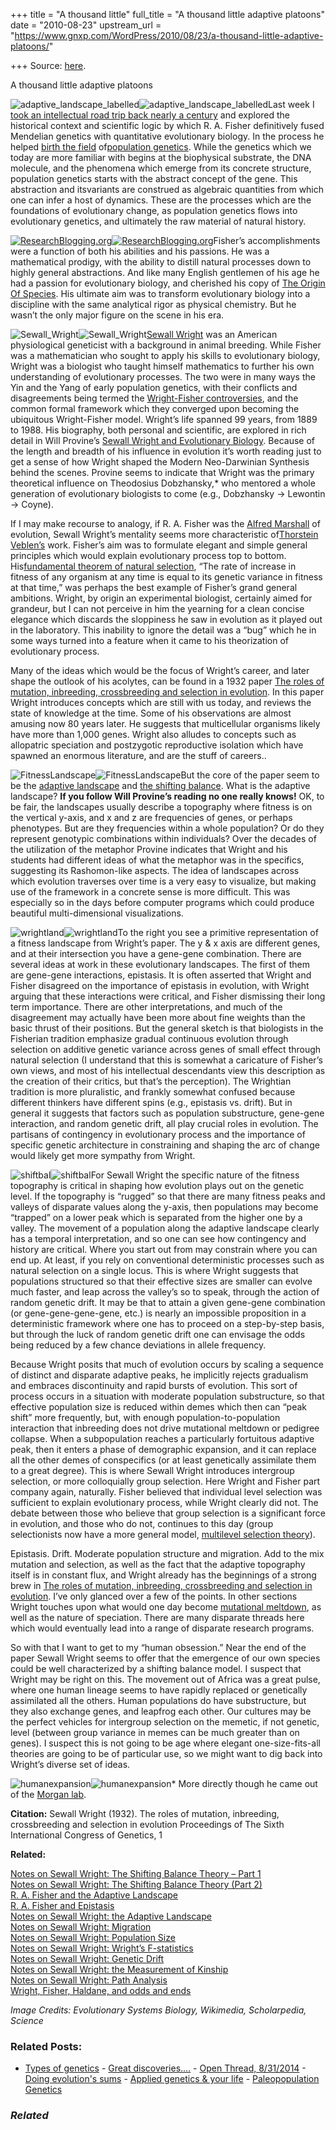 +++
title = "A thousand little"
full_title = "A thousand little adaptive platoons"
date = "2010-08-23"
upstream_url = "https://www.gnxp.com/WordPress/2010/08/23/a-thousand-little-adaptive-platoons/"

+++
Source: [here](https://www.gnxp.com/WordPress/2010/08/23/a-thousand-little-adaptive-platoons/).

A thousand little adaptive platoons

![adaptive_landscape_labelled](https://i0.wp.com/blogs.discovermagazine.com/gnxp/files/2010/08/adaptive_landscape_labelled.jpg?resize=587%2C403)![adaptive_landscape_labelled](https://i0.wp.com/blogs.discovermagazine.com/gnxp/files/2010/08/adaptive_landscape_labelled.jpg?resize=587%2C403)Last week I [took an intellectual road trip back nearly a century](http://blogs.discovermagazine.com/gnxp/2010/08/genetics-is-one-mendelism-and-quantitative-traits/) and explored the historical context and scientific logic by which R. A. Fisher definitively fused Mendelian genetics with quantitative evolutionary biology. In the process he helped [birth the field](https://www.amazon.com/exec/obidos/ASIN/0226684644/geneexpressio-20/) of[population genetics](https://en.wikipedia.org/wiki/Population_genetics). While the genetics which we today are more familiar with begins at the biophysical substrate, the DNA molecule, and the phenomena which emerge from its concrete structure, population genetics starts with the abstract concept of the gene. This abstraction and itsvariants are construed as algebraic quantities from which one can infer a host of dynamics. These are the processes which are the foundations of evolutionary change, as population genetics flows into evolutionary genetics, and ultimately the raw material of natural history.

[![ResearchBlogging.org](https://i0.wp.com/www.researchblogging.org/public/citation_icons/rb2_large_gray.png?w=640)![ResearchBlogging.org](https://i0.wp.com/www.researchblogging.org/public/citation_icons/rb2_large_gray.png?w=640)](http://www.researchblogging.org)Fisher’s accomplishments were a function of both his abilities and his passions. He was a mathematical prodigy, with the ability to distill natural processes down to highly general abstractions. And like many English gentlemen of his age he had a passion for evolutionary biology, and cherished his copy of [The Origin Of Species](https://www.amazon.com/exec/obidos/ASIN/0451529065/geneexpressio-20/). His ultimate aim was to transform evolutionary biology into a discipline with the same analytical rigor as physical chemistry. But he wasn’t the only major figure on the scene in his era.

![Sewall_Wright](https://i0.wp.com/blogs.discovermagazine.com/gnxp/files/2010/08/Sewall_Wright.jpg?resize=184%2C225)![Sewall_Wright](https://i0.wp.com/blogs.discovermagazine.com/gnxp/files/2010/08/Sewall_Wright.jpg?resize=184%2C225)[Sewall Wright](https://en.wikipedia.org/wiki/Sewall_Wright) was an American physiological geneticist with a background in animal breeding. While Fisher was a mathematician who sought to apply his skills to evolutionary biology, Wright was a biologist who taught himself mathematics to further his own understanding of evolutionary processes. The two were in many ways the Yin and the Yang of early population genetics, with their conflicts and disagreements being termed the [Wright-Fisher controversies](http://drrob.typepad.com/hpb_etc/2006/07/whatever_happen.html), and the common formal framework which they converged upon becoming the ubiquitous Wright-Fisher model. Wright’s life spanned 99 years, from 1889 to 1988. His biography, both personal and scientific, are explored in rich detail in Will Provine’s [Sewall Wright and Evolutionary Biology](https://www.amazon.com/exec/obidos/ASIN/0226684733/geneexpressio-20/). Because of the length and breadth of his influence in evolution it’s worth reading just to get a sense of how Wright shaped the Modern Neo-Darwinian Synthesis behind the scenes. Provine seems to indicate that Wright was the primary theoretical influence on Theodosius Dobzhansky,\* who mentored a whole generation of evolutionary biologists to come (e.g., Dobzhansky → Lewontin → Coyne).

If I may make recourse to analogy, if R. A. Fisher was the [Alfred Marshall](https://en.wikipedia.org/wiki/Alfred_Marshall) of evolution, Sewall Wright’s mentality seems more characteristic of[Thorstein Veblen’s](https://en.wikipedia.org/wiki/Thorstein_Veblen) work. Fisher’s aim was to formulate elegant and simple general principles which would explain evolutionary process top to bottom. His[fundamental theorem of natural selection](https://en.wikipedia.org/wiki/Fisher's_fundamental_theorem_of_natural_selection), “The rate of increase in fitness of any organism at any time is equal to its genetic variance in fitness at that time,” was perhaps the best example of Fisher’s grand general ambitions. Wright, by origin an experimental biologist, certainly aimed for grandeur, but I can not perceive in him the yearning for a clean concise elegance which discards the sloppiness he saw in evolution as it played out in the laboratory. This inability to ignore the detail was a “bug” which he in some ways turned into a feature when it came to his theorization of evolutionary process.

Many of the ideas which would be the focus of Wright’s career, and later shape the outlook of his acolytes, can be found in a 1932 paper [The roles of mutation, inbreeding, crossbreeding and selection in evolution](http://www.blackwellpublishing.com/ridley/classictexts/wright.asp). In this paper Wright introduces concepts which are still with us today, and reviews the state of knowledge at the time. Some of his observations are almost amusing now 80 years later. He suggests that multicellular organisms likely have more than 1,000 genes. Wright also alludes to concepts such as allopatric speciation and postzygotic reproductive isolation which have spawned an enormous literature, and are the stuff of careers..

![FitnessLandscape](https://i0.wp.com/blogs.discovermagazine.com/gnxp/files/2010/08/FitnessLandscape.jpg?resize=300%2C225)![FitnessLandscape](https://i0.wp.com/blogs.discovermagazine.com/gnxp/files/2010/08/FitnessLandscape.jpg?resize=300%2C225)But the core of the paper seem to be the [adaptive landscape](https://en.wikipedia.org/wiki/Fitness_landscape) and [the shifting balance](https://en.wikipedia.org/wiki/Shifting_balance_theory). What is the adaptive landscape? **If you follow Will Provine’s reading no one really knows!** OK, to be fair, the landscapes usually describe a topography where fitness is on the vertical y-axis, and x and z are frequencies of genes, or perhaps phenotypes. But are they frequencies within a whole population? Or do they represent genotypic combinations within individuals? Over the decades of the utilization of the metaphor Provine indicates that Wright and his students had different ideas of what the metaphor was in the specifics, suggesting its Rashomon-like aspects. The idea of landscapes across which evolution traverses over time is a very easy to visualize, but making use of the framework in a concrete sense is more difficult. This was especially so in the days before computer programs which could produce beautiful multi-dimensional visualizations.

![wrightland](https://i0.wp.com/blogs.discovermagazine.com/gnxp/files/2010/08/wrightland-300x247.png?resize=300%2C247)![wrightland](https://i0.wp.com/blogs.discovermagazine.com/gnxp/files/2010/08/wrightland-300x247.png?resize=300%2C247)To the right you see a primitive representation of a fitness landscape from Wright’s paper. The y & x axis are different genes, and at their intersection you have a gene-gene combination. There are several ideas at work in these evolutionary landscapes. The first of them are gene-gene interactions, epistasis. It is often asserted that Wright and Fisher disagreed on the importance of epistasis in evolution, with Wright arguing that these interactions were critical, and Fisher dismissing their long term importance. There are other interpretations, and much of the disagreement may actually have been more about fine weights than the basic thrust of their positions. But the general sketch is that biologists in the Fisherian tradition emphasize gradual continuous evolution through selection on additive genetic variance across genes of small effect through natural selection (I understand that this is somewhat a caricature of Fisher’s own views, and most of his intellectual descendants view this description as the creation of their critics, but that’s the perception). The Wrightian tradition is more pluralistic, and frankly somewhat confused because different thinkers have different spins (e.g., epistasis vs. drift). But in general it suggests that factors such as population substructure, gene-gene interaction, and random genetic drift, all play crucial roles in evolution. The partisans of contingency in evolutionary process and the importance of specific genetic architecture in constraining and shaping the arc of change would likely get more sympathy from Wright.

![shiftbal](https://i0.wp.com/blogs.discovermagazine.com/gnxp/files/2010/08/shiftbal.jpg?resize=350%2C264)![shiftbal](https://i0.wp.com/blogs.discovermagazine.com/gnxp/files/2010/08/shiftbal.jpg?resize=350%2C264)For Sewall Wright the specific nature of the fitness topography is critical in shaping how evolution plays out on the genetic level. If the topography is “rugged” so that there are many fitness peaks and valleys of disparate values along the y-axis, then populations may become “trapped” on a lower peak which is separated from the higher one by a valley. The movement of a population along the adaptive landscape clearly has a temporal interpretation, and so one can see how contingency and history are critical. Where you start out from may constrain where you can end up. At least, if you rely on conventional deterministic processes such as natural selection on a single locus. This is where Wright suggests that populations structured so that their effective sizes are smaller can evolve much faster, and leap across the valley’s so to speak, through the action of random genetic drift. It may be that to attain a given gene-gene combination (or gene-gene-gene-gene, etc.) is nearly an impossible proposition in a deterministic framework where one has to proceed on a step-by-step basis, but through the luck of random genetic drift one can envisage the odds being reduced by a few chance deviations in allele frequency.

Because Wright posits that much of evolution occurs by scaling a sequence of distinct and disparate adaptive peaks, he implicitly rejects gradualism and embraces discontinuity and rapid bursts of evolution. This sort of process occurs in a situation with moderate population substructure, so that effective population size is reduced within demes which then can “peak shift” more frequently, but, with enough population-to-population interaction that inbreeding does not drive mutational meltdown or pedigree collapse. When a subpopulation reaches a particularly fortuitous adaptive peak, then it enters a phase of demographic expansion, and it can replace all the other demes of conspecifics (or at least genetically assimilate them to a great degree). This is where Sewall Wright introduces intergroup selection, or more colloquially group selection. Here Wright and Fisher part company again, naturally. Fisher believed that individual level selection was sufficient to explain evolutionary process, while Wright clearly did not. The debate between those who believe that group selection is a significant force in evolution, and those who do not, continues to this day (group selectionists now have a more general model, [multilevel selection theory](https://en.wikipedia.org/wiki/Group_selection#Multilevel_selection_theory)).

Epistasis. Drift. Moderate population structure and migration. Add to the mix mutation and selection, as well as the fact that the adaptive topography itself is in constant flux, and Wright already has the beginnings of a strong brew in [The roles of mutation, inbreeding, crossbreeding and selection in evolution](http://www.blackwellpublishing.com/ridley/classictexts/wright.asp). I’ve only glanced over a few of the points. In other sections Wright touches upon what would one day become [mutational meltdown](https://en.wikipedia.org/wiki/Mutational_meltdown), as well as the nature of speciation. There are many disparate threads here which would eventually lead into a range of disparate research programs.

So with that I want to get to my “human obsession.” Near the end of the paper Sewall Wright seems to offer that the emergence of our own species could be well characterized by a shifting balance model. I suspect that Wright may be right on this. The movement out of Africa was a great pulse, where one human lineage seems to have rapidly replaced or genetically assimilated all the others. Human populations do have substructure, but they also exchange genes, and leapfrog each other. Our cultures may be the perfect vehicles for intergroup selection on the memetic, if not genetic, level (between group variance in memes can be much greater than on genes). I suspect this is not going to be age where elegant one-size-fits-all theories are going to be of particular use, so we might want to dig back into Wright’s diverse set of ideas.

![humanexpansion](https://i0.wp.com/blogs.discovermagazine.com/gnxp/files/2010/08/humanexpansion.png?resize=600%2C415)![humanexpansion](https://i0.wp.com/blogs.discovermagazine.com/gnxp/files/2010/08/humanexpansion.png?resize=600%2C415)\* More directly though he came out of the [Morgan lab](https://en.wikipedia.org/wiki/Thomas_Hunt_Morgan).

**Citation:** Sewall Wright (1932). The roles of mutation, inbreeding, crossbreeding and selection in evolution Proceedings of The Sixth International Congress of Genetics, 1

**Related:**

[Notes on Sewall Wright: The Shifting Balance Theory – Part 1](https://www.gnxp.com/blog/2008/10/notes-on-sewall-wright-shifting-balance.php)  
[Notes on Sewall Wright: The Shifting Balance Theory (Part 2)](https://www.gnxp.com/blog/2008/11/notes-on-sewall-wright-shifting-balance.php)  
[R. A. Fisher and the Adaptive Landscape](https://www.gnxp.com/blog/2008/09/r-fisher-and-adaptive-landscape.php)  
[R. A. Fisher and Epistasis](https://www.gnxp.com/blog/2008/07/r-fisher-and-epistasis_18.php)  
[Notes on Sewall Wright: the Adaptive Landscape](https://www.gnxp.com/blog/2008/09/notes-on-sewall-wright-adaptive.php)  
[Notes on Sewall Wright: Migration](https://www.gnxp.com/blog/2008/07/notes-on-sewall-wright-migration.php)  
[Notes on Sewall Wright: Population Size](https://www.gnxp.com/blog/2008/06/notes-on-sewall-wright-population-size.php)  
[Notes on Sewall Wright: Wright’s F-statistics](https://www.gnxp.com/blog/2008/05/notes-on-sewall-wright-wrights-f.php)  
[Notes on Sewall Wright: Genetic Drift](https://www.gnxp.com/blog/2008/05/notes-on-sewall-wright-genetic-drift.php)  
[Notes on Sewall Wright: the Measurement of Kinship](https://www.gnxp.com/blog/2008/04/notes-on-sewall-wright-measurement-of.php)  
[Notes on Sewall Wright: Path Analysis](https://www.gnxp.com/blog/2008/03/notes-on-sewall-wright-path-analysis.php)  
[Wright, Fisher, Haldane, and odds and ends](https://www.gnxp.com/blog/2008/11/wright-fisher-haldane-and-odds-and-ends.php)

*Image Credits: Evolutionary Systems Biology, Wikimedia, Scholarpedia, Science*

### Related Posts:

- [Types of
  genetics](https://www.gnxp.com/WordPress/2012/04/25/types-of-genetics/) - [Great
  discoveries....](https://www.gnxp.com/WordPress/2006/01/17/great-discoveries/) - [Open Thread,
  8/31/2014](https://www.gnxp.com/WordPress/2014/08/31/open-thread-8312014/) - [Doing evolution's
  sums](https://www.gnxp.com/WordPress/2010/05/27/doing-evolutions-sums/) - [Applied genetics & your
  life](https://www.gnxp.com/WordPress/2006/07/02/applied-genetics-your-life/) - [Paleopopulation
  Genetics](https://www.gnxp.com/WordPress/2012/09/27/paleopopulation-genetics/)

### *Related*

[](https://www.addtoany.com/add_to/facebook?linkurl=https%3A%2F%2Fwww.gnxp.com%2FWordPress%2F2010%2F08%2F23%2Fa-thousand-little-adaptive-platoons%2F&linkname=A%20thousand%20little%20adaptive%20platoons "Facebook")[](https://www.addtoany.com/add_to/twitter?linkurl=https%3A%2F%2Fwww.gnxp.com%2FWordPress%2F2010%2F08%2F23%2Fa-thousand-little-adaptive-platoons%2F&linkname=A%20thousand%20little%20adaptive%20platoons "Twitter")[](https://www.addtoany.com/add_to/email?linkurl=https%3A%2F%2Fwww.gnxp.com%2FWordPress%2F2010%2F08%2F23%2Fa-thousand-little-adaptive-platoons%2F&linkname=A%20thousand%20little%20adaptive%20platoons "Email")[](https://www.addtoany.com/share)
